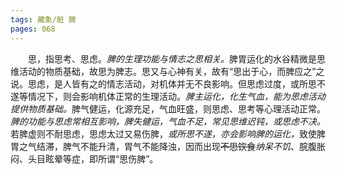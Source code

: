 ```yaml
---
tags: 藏象/脏 脾
pages: 068
---
```

&emsp;&emsp;思，指思考、思虑。<dfn>脾的生理功能与情志之思相关。</dfn>脾胃运化的水谷精微是思维活动的物质基础，故思为脾志。思又与心神有关，故有“思出于心，而脾应之”之说。思虑，是人皆有之的情志活动，对机体并无不良影响。但思虑过度，或所思不遂等情况下，则会影响机体正常的生理活动。<dfn>脾主运化，化生气血，能为思虑活动提供物质基础。</dfn>脾气健运，化源充足，气血旺盛，则思虑、思考等心理活动正常。<dfn>脾的功能与思虑常相互影响，脾失健运，气血不足，常见思维迟钝，或思虑不决。</dfn>若脾虚则不耐思虑，思虑太过又易伤脾，<dfn>或所思不遂，亦会影响脾的运化，</dfn>致使脾胃之气结滞，脾气不能升清，胃气不能降浊，因而出现~~不思饮食~~<dfn>纳呆不饥</dfn>、脘腹胀闷、头目眩晕等症，即所谓“思伤脾”。